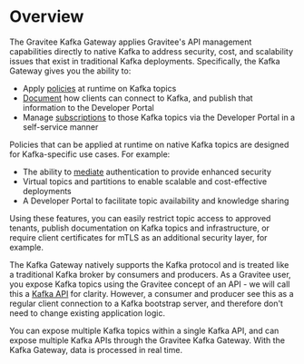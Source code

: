 # Overview

The Gravitee Kafka Gateway applies Gravitee's API management capabilities directly to native Kafka to address security, cost, and scalability issues that exist in traditional Kafka deployments. Specifically, the Kafka Gateway gives you the ability to:

* Apply [policies](policies/) at runtime on Kafka topics
* [Document](configure-kafka-apis/documentation.md) how clients can connect to Kafka, and publish that information to the Developer Portal
* Manage [subscriptions](subscriptions.md) to those Kafka topics via the Developer Portal in a self-service manner

Policies that can be applied at runtime on native Kafka topics are designed for Kafka-specific use cases. For example:

* The ability to [mediate](../create-apis/overview.md#protocol-mediation) authentication to provide enhanced security
* Virtual topics and partitions to enable scalable and cost-effective deployments
* A Developer Portal to facilitate topic availability and knowledge sharing

Using these features, you can easily restrict topic access to approved tenants, publish documentation on Kafka topics and infrastructure, or require client certificates for mTLS as an additional security layer, for example.

The Kafka Gateway natively supports the Kafka protocol and is treated like a traditional Kafka broker by consumers and producers. As a Gravitee user, you expose Kafka topics using the Gravitee concept of an API - we will call this a [Kafka API](create-kafka-apis.md#introduction) for clarity. However, a consumer and producer see this as a regular client connection to a Kafka bootstrap server, and therefore don't need to change existing application logic.

You can expose multiple Kafka topics within a single Kafka API, and can expose multiple Kafka APIs through the Gravitee Kafka Gateway. With the Kafka Gateway, data is processed in real time.

